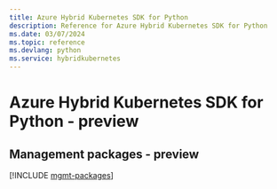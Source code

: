 ```yaml
---
title: Azure Hybrid Kubernetes SDK for Python
description: Reference for Azure Hybrid Kubernetes SDK for Python
ms.date: 03/07/2024
ms.topic: reference
ms.devlang: python
ms.service: hybridkubernetes
---
```

# Azure Hybrid Kubernetes SDK for Python - preview

## Management packages - preview
[!INCLUDE [mgmt-packages](hybrid-kubernetes-mgmt-index.md)]